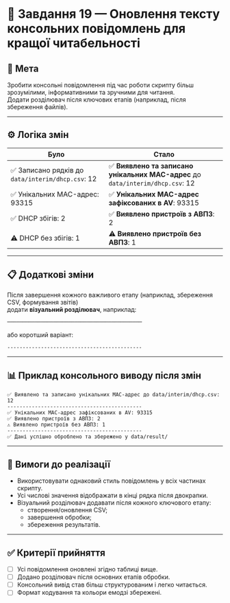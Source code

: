 # 🧩 Завдання 19 — Оновлення тексту консольних повідомлень для кращої читабельності

## 🎯 Мета
Зробити консольні повідомлення під час роботи скрипту більш зрозумілими, інформативними та зручними для читання.  
Додати розділювач після ключових етапів (наприклад, після збереження файлів).

---

## ⚙️ Логіка змін

| Було | Стало |
|------|--------|
| ✅ Записано рядків до `data/interim/dhcp.csv`: 12 | ✅ **Виявлено та записано унікальних MAC-адрес** до `data/interim/dhcp.csv`: 12 |
| ✅ Унікальних MAC-адрес: 93315 | ✅ **Унікальних MAC-адрес зафіксованих в AV**: 93315 |
| ✅ DHCP збігів: 2 | ✅ **Виявлено пристроїв з АВПЗ**: 2 |
| ⚠️ DHCP без збігів: 1 | ⚠️ **Виявлено пристроїв без АВПЗ**: 1 |

---

## 📋 Додаткові зміни
Після завершення кожного важливого етапу (наприклад, збереження CSV, формування звітів)  
додати **візуальний розділювач**, наприклад:

```
────────────────────────────────────────────
```
або коротший варіант:
```
--------------------------------------------
```

---

## 📊 Приклад консольного виводу після змін

```
✅ Виявлено та записано унікальних MAC-адрес до data/interim/dhcp.csv: 12
--------------------------------------------
✅ Унікальних MAC-адрес зафіксованих в AV: 93315
✅ Виявлено пристроїв з АВПЗ: 2
⚠️ Виявлено пристроїв без АВПЗ: 1
--------------------------------------------
✅ Дані успішно оброблено та збережено у data/result/
```

---

## 🧱 Вимоги до реалізації
- Використовувати однаковий стиль повідомлень у всіх частинах скрипту.
- Усі числові значення відображати в кінці рядка після двокрапки.
- Візуальний розділювач додавати після кожного ключового етапу:
  - створення/оновлення CSV;
  - завершення обробки;
  - збереження результатів.

---

## ✅ Критерії прийняття
- [ ] Усі повідомлення оновлені згідно таблиці вище.
- [ ] Додано розділювач після основних етапів обробки.
- [ ] Консольний вивід став більш структурованим і легко читається.
- [ ] Формат кодування та кольори емодзі збережені.
